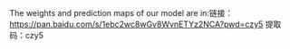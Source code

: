 The weights and prediction maps of our model are in:链接：https://pan.baidu.com/s/1ebc2wc8wGv8WvnETYz2NCA?pwd=czy5 
提取码：czy5
